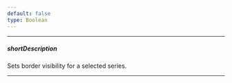 ```yaml
---
default: false
type: Boolean
---
```

---
##### shortDescription
Sets border visibility for a selected series.

---
